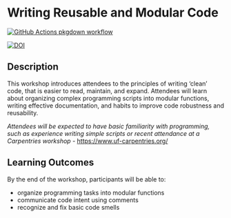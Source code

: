 
<!-- README.md is generated from README.Rmd. Please edit that file -->

# Writing Reusable and Modular Code

<!-- badges: start -->

[![GitHub Actions pkgdown
workflow](https://github.com/uf-repro/lesson-template/workflows/pkgdown/badge.svg)](https://github.com/uf-repro/lesson-template/actions?query=workflow%3Apkgdown)

[![DOI](https://zenodo.org/badge/DOI/10.5281/zenodo.4489867.svg)](https://doi.org/10.5281/zenodo.4489867)

<!-- badges: end -->

## Description

This workshop introduces attendees to the principles of writing ‘clean’
code, that is easier to read, maintain, and expand. Attendees will learn
about organizing complex programming scripts into modular functions,
writing effective documentation, and habits to improve code robustness
and reusability.

*Attendees will be expected to have basic familiarity with programming,
such as experience writing simple scripts or recent attendance at a
Carpentries workshop* - <https://www.uf-carpentries.org/>

## Learning Outcomes

By the end of the workshop, participants will be able to:

-   organize programming tasks into modular functions
-   communicate code intent using comments
-   recognize and fix basic code smells
